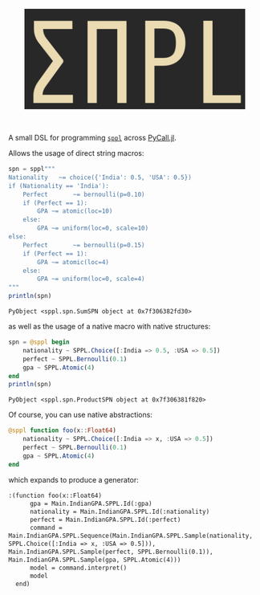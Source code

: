 <p align="center">
<img height="200px" src="sppl.png"/>
</p>
<br>

A small DSL for programming [`sppl`](https://github.com/probcomp/sppl) across [PyCall.jl](https://github.com/JuliaPy/PyCall.jl).

Allows the usage of direct string macros:

```julia
spn = sppl"""
Nationality   ~= choice({'India': 0.5, 'USA': 0.5})
if (Nationality == 'India'):
    Perfect       ~= bernoulli(p=0.10)
    if (Perfect == 1):  
        GPA ~= atomic(loc=10)
    else:               
        GPA ~= uniform(loc=0, scale=10)
else:
    Perfect       ~= bernoulli(p=0.15)
    if (Perfect == 1):  
        GPA ~= atomic(loc=4)
    else:               
        GPA ~= uniform(loc=0, scale=4)
"""
println(spn)
```

```
PyObject <sppl.spn.SumSPN object at 0x7f306382fd30>
```

as well as the usage of a native macro with native structures:

```julia
spn = @sppl begin
    nationality ~ SPPL.Choice([:India => 0.5, :USA => 0.5])
    perfect ~ SPPL.Bernoulli(0.1)
    gpa ~ SPPL.Atomic(4)
end
println(spn)
```

```
PyObject <sppl.spn.ProductSPN object at 0x7f306381f820>
```

Of course, you can use native abstractions:

```julia
@sppl function foo(x::Float64)
    nationality ~ SPPL.Choice([:India => x, :USA => 0.5])
    perfect ~ SPPL.Bernoulli(0.1)
    gpa ~ SPPL.Atomic(4)
end
```

which expands to produce a generator:

```
:(function foo(x::Float64)
      gpa = Main.IndianGPA.SPPL.Id(:gpa)
      nationality = Main.IndianGPA.SPPL.Id(:nationality)
      perfect = Main.IndianGPA.SPPL.Id(:perfect)
      command = Main.IndianGPA.SPPL.Sequence(Main.IndianGPA.SPPL.Sample(nationality, SPPL.Choice([:India => x, :USA => 0.5])), Main.IndianGPA.SPPL.Sample(perfect, SPPL.Bernoulli(0.1)), Main.IndianGPA.SPPL.Sample(gpa, SPPL.Atomic(4)))
      model = command.interpret()
      model
  end)
```
